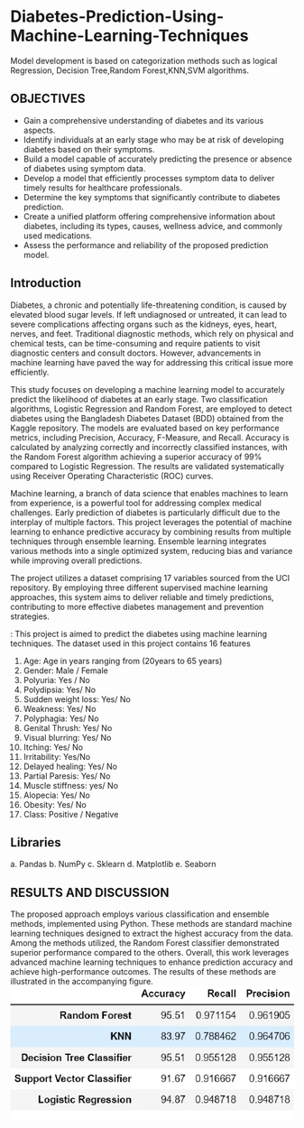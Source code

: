 # Diabetes-Prediction-Using-Machine-Learning-Techniques

Model development is based on categorization methods such as logical Regression, Decision Tree,Random Forest,KNN,SVM algorithms.

## OBJECTIVES

- Gain a comprehensive understanding of diabetes and its various aspects.  
- Identify individuals at an early stage who may be at risk of developing diabetes based on their symptoms.  
- Build a model capable of accurately predicting the presence or absence of diabetes using symptom data.  
- Develop a model that efficiently processes symptom data to deliver timely results for healthcare professionals.  
- Determine the key symptoms that significantly contribute to diabetes prediction.  
- Create a unified platform offering comprehensive information about diabetes, including its types, causes, wellness advice, and commonly used medications.  
- Assess the performance and reliability of the proposed prediction model.  

## Introduction

Diabetes, a chronic and potentially life-threatening condition, is caused by elevated blood sugar levels. If left undiagnosed or untreated, it can lead to severe complications affecting organs such as the kidneys, eyes, heart, nerves, and feet. Traditional diagnostic methods, which rely on physical and chemical tests, can be time-consuming and require patients to visit diagnostic centers and consult doctors. However, advancements in machine learning have paved the way for addressing this critical issue more efficiently.  

This study focuses on developing a machine learning model to accurately predict the likelihood of diabetes at an early stage. Two classification algorithms, Logistic Regression and Random Forest, are employed to detect diabetes using the Bangladesh Diabetes Dataset (BDD) obtained from the Kaggle repository. The models are evaluated based on key performance metrics, including Precision, Accuracy, F-Measure, and Recall. Accuracy is calculated by analyzing correctly and incorrectly classified instances, with the Random Forest algorithm achieving a superior accuracy of 99% compared to Logistic Regression. The results are validated systematically using Receiver Operating Characteristic (ROC) curves.  

Machine learning, a branch of data science that enables machines to learn from experience, is a powerful tool for addressing complex medical challenges. Early prediction of diabetes is particularly difficult due to the interplay of multiple factors. This project leverages the potential of machine learning to enhance predictive accuracy by combining results from multiple techniques through ensemble learning. Ensemble learning integrates various methods into a single optimized system, reducing bias and variance while improving overall predictions.  

The project utilizes a dataset comprising 17 variables sourced from the UCI repository. By employing three different supervised machine learning approaches, this system aims to deliver reliable and timely predictions, contributing to more effective diabetes management and prevention strategies.

: This project is aimed to predict the diabetes using machine learning techniques. The dataset used in this project contains 16 features 

1. Age: Age in years ranging from (20years to 65 years)
2. Gender: Male / Female
3. Polyuria: Yes / No
4. Polydipsia: Yes/ No
5. Sudden weight loss: Yes/ No
6. Weakness: Yes/ No
7. Polyphagia: Yes/ No
8. Genital Thrush: Yes/ No
9. Visual blurring: Yes/ No
10. Itching: Yes/ No
11. Irritability: Yes/No
12. Delayed healing: Yes/ No
13. Partial Paresis: Yes/ No
14. Muscle stiffness: yes/ No
15. Alopecia: Yes/ No
16. Obesity: Yes/ No
17. Class: Positive / Negative

## Libraries

a. Pandas
b. NumPy
c. Sklearn
d. Matplotlib
e. Seaborn

## RESULTS AND DISCUSSION

The proposed approach employs various classification and ensemble methods, implemented using Python. These methods are standard machine learning techniques designed to extract the highest accuracy from the data. Among the methods utilized, the Random Forest classifier demonstrated superior performance compared to the others. Overall, this work leverages advanced machine learning techniques to enhance prediction accuracy and achieve high-performance outcomes. The results of these methods are illustrated in the accompanying figure.
![Alt text](image-1.png)